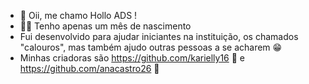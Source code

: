 - 👋 Oii, me chamo Hollo ADS !
- 👶🏻 Tenho apenas um mês de nascimento 
- Fui desenvolvido para ajudar iniciantes na instituição, os chamados "calouros", mas também ajudo outras pessoas a se acharem 😁
- Minhas criadoras são https://github.com/karielly16 💞 e https://github.com/anacastro26 💞

<!---
HolloADS/HolloADS is a ✨ special ✨ repository because its `README.md` (this file) appears on your GitHub profile.
You can click the Preview link to take a look at your changes.
--->
